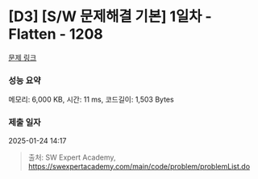 # [D3] [S/W 문제해결 기본] 1일차 - Flatten - 1208 

[문제 링크](https://swexpertacademy.com/main/code/problem/problemDetail.do?contestProbId=AV139KOaABgCFAYh) 

### 성능 요약

메모리: 6,000 KB, 시간: 11 ms, 코드길이: 1,503 Bytes

### 제출 일자

2025-01-24 14:17



> 출처: SW Expert Academy, https://swexpertacademy.com/main/code/problem/problemList.do